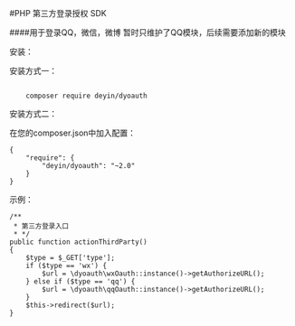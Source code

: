 #PHP 第三方登录授权 SDK

####用于登录QQ，微信，微博
暂时只维护了QQ模块，后续需要添加新的模块

安装：

安装方式一：

<code>
    composer require deyin/dyoauth
</code>

安装方式二：

在您的composer.json中加入配置：

    {
        "require": {
            "deyin/dyoauth": "~2.0"
        }
    }

示例：

    /**
     * 第三方登录入口
     * */
    public function actionThirdParty()
    {
        $type = $_GET['type'];
        if ($type == 'wx') {
            $url = \dyoauth\wxOauth::instance()->getAuthorizeURL();
        } else if ($type == 'qq') {
            $url = \dyoauth\qqOauth::instance()->getAuthorizeURL();
        }
        $this->redirect($url);
    }
